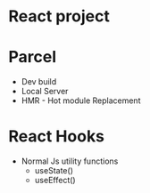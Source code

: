 # React project

# Parcel
  - Dev build
  - Local Server
  - HMR - Hot module Replacement



# React Hooks
  - Normal Js utility functions
    - useState()
    - useEffect()